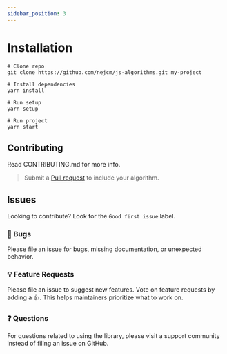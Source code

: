 ```yaml
---
sidebar_position: 3
---
```


# Installation

```shell
# Clone repo
git clone https://github.com/nejcm/js-algorithms.git my-project

# Install dependencies
yarn install

# Run setup
yarn setup

# Run project
yarn start
```

## Contributing

Read CONTRIBUTING.md for more info.

> Submit a [Pull request](https://github.com/nejcm/js-algorithms/pulls) to include your algorithm.

## Issues

Looking to contribute? Look for the `Good first issue` label.

### 🐛 Bugs

Please file an issue for bugs, missing documentation, or unexpected behavior.

### 💡 Feature Requests

Please file an issue to suggest new features. Vote on feature requests by adding a 👍. This helps
maintainers prioritize what to work on.

### ❓ Questions

For questions related to using the library, please visit a support community instead of filing an
issue on GitHub.
